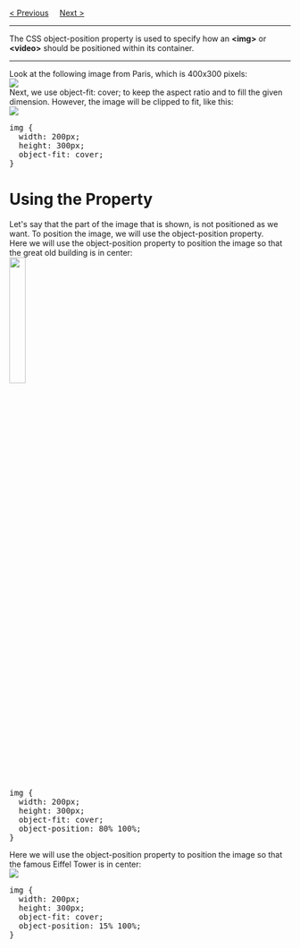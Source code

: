 <a href="/CSS/Advanced/Object-fit.md">&lt; Previous</a>
&nbsp;&nbsp;&nbsp;
<a href="/CSS/Advanced/Masking.md">Next &gt;</a>
<hr>
The CSS object-position property is used to specify how an <b>&lt;img&gt;</b> or <b>&lt;video&gt;</b> should be positioned within its container.
<hr>
Look at the following image from Paris, which is 400x300 pixels:
<br>
<img src="https://i.imgur.com/YHAVU6Z.jpg">
<br>
Next, we use object-fit: cover; to keep the aspect ratio and to fill the given dimension. However, the image will be clipped to fit, like this:
<br>
<img src="https://i.imgur.com/EqFCz1l.jpg">
<pre>
img {
  width: 200px;
  height: 300px;
  object-fit: cover;
}
</pre>
<h1>Using the Property</h1>
Let's say that the part of the image that is shown, is not positioned as we want. To position the image, we will use the object-position property.
<br>
Here we will use the object-position property to position the image so that the great old building is in center:
<br>
<img src="https://i.imgur.com/k8Wvvoj.jpg" width="24%">
<pre>
img {
  width: 200px;
  height: 300px;
  object-fit: cover;
  object-position: 80% 100%;
}
</pre>
Here we will use the object-position property to position the image so that the famous Eiffel Tower is in center:
<br>
<img src="https://i.imgur.com/EqFCz1l.jpg">
<pre>
img {
  width: 200px;
  height: 300px;
  object-fit: cover;
  object-position: 15% 100%;
}
</pre>
